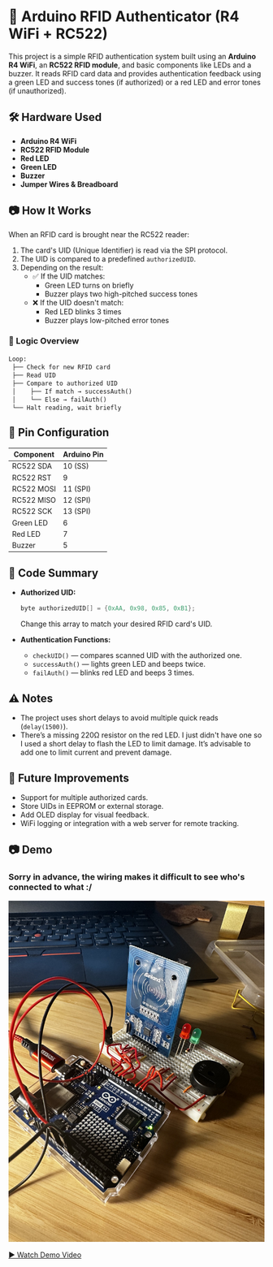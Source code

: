 # 🔐 Arduino RFID Authenticator (R4 WiFi + RC522)

This project is a simple RFID authentication system built using an **Arduino R4 WiFi**, an **RC522 RFID module**, and basic components like LEDs and a buzzer. It reads RFID card data and provides authentication feedback using a green LED and success tones (if authorized) or a red LED and error tones (if unauthorized).

## 🛠️ Hardware Used

- **Arduino R4 WiFi**
- **RC522 RFID Module**
- **Red LED**
- **Green LED**
- **Buzzer**
- **Jumper Wires & Breadboard**

## 📷 How It Works

When an RFID card is brought near the RC522 reader:

1. The card's UID (Unique Identifier) is read via the SPI protocol.
2. The UID is compared to a predefined `authorizedUID`.
3. Depending on the result:
   - ✅ If the UID matches:
     - Green LED turns on briefly
     - Buzzer plays two high-pitched success tones
   - ❌ If the UID doesn't match:
     - Red LED blinks 3 times
     - Buzzer plays low-pitched error tones

### 🧠 Logic Overview

```text
Loop:
 ├── Check for new RFID card
 ├── Read UID
 ├── Compare to authorized UID
 │    ├── If match → successAuth()
 │    └── Else → failAuth()
 └── Halt reading, wait briefly
```

## 🔧 Pin Configuration

| Component  | Arduino Pin |
| ---------- | ----------- |
| RC522 SDA  | 10 (SS)     |
| RC522 RST  | 9           |
| RC522 MOSI | 11 (SPI)    |
| RC522 MISO | 12 (SPI)    |
| RC522 SCK  | 13 (SPI)    |
| Green LED  | 6           |
| Red LED    | 7           |
| Buzzer     | 5           |

## 💾 Code Summary

- **Authorized UID:**

  ```cpp
  byte authorizedUID[] = {0xAA, 0x98, 0x85, 0xB1};
  ```

  Change this array to match your desired RFID card's UID.

- **Authentication Functions:**
  - `checkUID()` — compares scanned UID with the authorized one.
  - `successAuth()` — lights green LED and beeps twice.
  - `failAuth()` — blinks red LED and beeps 3 times.

## ⚠️ Notes

- The project uses short delays to avoid multiple quick reads (`delay(1500)`).
- There’s a missing 220Ω resistor on the red LED. I just didn't have one so I used a short delay to flash the LED to limit damage. It’s advisable to add one to limit current and prevent damage.

## 🚀 Future Improvements

- Support for multiple authorized cards.
- Store UIDs in EEPROM or external storage.
- Add OLED display for visual feedback.
- WiFi logging or integration with a web server for remote tracking.

## 📷 Demo

### Sorry in advance, the wiring makes it difficult to see who's connected to what :/ 

![Image](IMG_5285.jpeg)

[▶️ Watch Demo Video](videoRFID.mp4)
